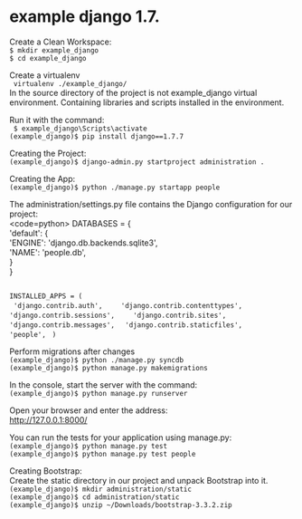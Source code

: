 # example django 1.7.

Create a Clean Workspace:                                                                                                    
<code>$ mkdir example_django  </code>                                                                                                      
<code>$ cd example_django </code> 

Create a virtualenv                                                                                                         
<code> virtualenv ./example_django/  </code>                                                                                                 
In the source directory of the project is not example_django virtual environment. Containing libraries and scripts installed in the environment.     

Run it with the command:                                                                                                     
<code> $ example_django\Scripts\activate</code>                                                                              
<code>(example_django)$ pip install django==1.7.7 </code> 

Creating the Project:                                                                                                 
<code>(example_django)$ django-admin.py startproject administration .  </code>  

Creating the App:                                                                                                       
<code>(example_django)$ python ./manage.py startapp people </code>                                                                                                            
                                                                                                           
The administration/settings.py file contains the Django configuration for our project:                                  
<code=python>
DATABASES = {                                                                                                  
    'default': {                                                                                                         
    'ENGINE': 'django.db.backends.sqlite3',                                                                              
    'NAME': 'people.db',                                                                                                
    }                                                                                                                        
}   </code> 

<code>
INSTALLED_APPS = (   
</code>                                                                                                          
       <code> 'django.contrib.auth',   </code>  
       <code> 'django.contrib.contenttypes',   </code>  
       <code> 'django.contrib.sessions',   </code>  
       <code> 'django.contrib.sites', </code>   </code>  
       <code> 'django.contrib.messages', </code>  
       <code> 'django.contrib.staticfiles',   </code>  
       <code> 'people', </code>  
<code>)        
</code>          

Perform migrations after changes                                                                                             
<code>(example_django)$ python ./manage.py syncdb     </code>                                                                
<code>(example_django)$ python manage.py makemigrations    </code>  

In the console, start the server with the command:                                                                           
<code>(example_django)$ python manage.py runserver   </code>                                                                                

Open your browser and enter the address:                                                                                    
http://127.0.0.1:8000/

You can run the tests for your application using manage.py:                                                                 
<code>(example_django)$ python manage.py test             </code>      
<code>(example_django)$ python manage.py test people  </code> 

Creating Bootstrap:                                                                                                          
Create the static directory in our project and unpack Bootstrap into it.                                                    
<code>(example_django)$ mkdir administration/static   </code>        
<code>(example_django)$ cd administration/static       </code>       
<code>(example_django)$ unzip ~/Downloads/bootstrap-3.3.2.zip   </code> 
